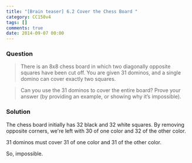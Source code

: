 ```yaml
---
title: "[Brain teaser] 6.2 Cover the Chess Board "
category: CC150v4
tags: []
comments: true
date: 2014-09-07 00:00
---
```



### Question

> There is an 8x8 chess board in which two diagonally opposite squares have been cut off. You are given 31 dominos, and a single domino can cover exactly two squares.

> Can you use the 31 dominos to cover the entire board? Prove your answer (by providing an example, or showing why it’s impossible).

### Solution

The chess board initially has 32 black and 32 white squares. By removing opposite corners, we're left with 30 of one color and 32 of the other color.

31 dominos must cover 31 of one color and 31 of the other color.

So, impossible.
